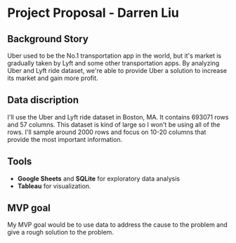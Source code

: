 # Project Proposal - Darren Liu
## Background Story

Uber used to be the No.1 transportation app in the world, but it's market is gradually taken
by Lyft and some other transportation apps. By analyzing Uber and Lyft ride dataset, we're
able to provide Uber a solution to increase its market and gain more profit.

## Data discription

I'll use the Uber and Lyft ride dataset in Boston, MA. It contains 693071 rows and 57 columns.
This dataset is kind of large so I won't be using all of the rows. I'll sample around 2000 rows
and focus on 10-20 columns that provide the most important information.

## Tools
* **Google Sheets** and **SQLite** for exploratory data analysis
* **Tableau** for visualization.

## MVP goal
My MVP goal would be to use data to address the cause to the problem and give a rough
solution to the problem.
